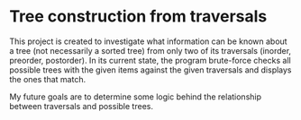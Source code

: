 # Tree construction from traversals

This project is created to investigate what information can be known about a tree (not necessarily a sorted tree) from only two of its traversals (inorder, preorder, postorder). In its current state, the program brute-force checks all possible trees with the given items against the given traversals and displays the ones that match.

My future goals are to determine some logic behind the relationship between traversals and possible trees.
